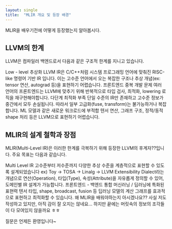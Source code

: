 ```yaml
---
layout: single
title:  "MLIR 개요 및 등장 배경"
---
```


MLIR을 배우기전에 어떻게 등장했는지 알아봅시다.

## LLVM의 한계
LLVM은 컴파일러 백엔드로서 다음과 같은 구조적 한계를 지니고 있습니다.

Low - level 추상화
LLVM IR은 C/C++처럼 시스템 프로그래밍 언어에 맞춰진 RISC-like 명령어 기반 IR 입니다. 이는 고수준 언어에서 오는 복잡한 구조나 추상 개념(ex: tensor 연산, autograd 등)을 표현하기 어렵습니다.
프론트엔드 중복 개발 문제
여러 언어의 프론트엔드는 LLVM에 맞추기 위해 반복적으로 타입 검사, 최적화, lowering 로직을 재구현해야합니다.
다단계 최적화 부족
단일 수준의 IR만 존재하고 고수준 정보가 중간에서 모두 손실됩니다. 따라서 일부 고급화(fuse, transform)는 불가능하거나 복잡합니다.
ML 모델과 같은 새로운 워크로드에 부적합
텐서 연산, 그래프 구조, 정적/동적 shape 처리 등은 LLVM으로 표현하기 어렵습니다.
## MLIR의 설계 철학과 장점
MLIR(Multi-Level IR)은 이러한 한계를 극복하기 위해 등장한 LLVM의 후계자??입니다. 주요 목표는 다음과 같습니다.

Multi Level IR
고수준부터 저수준까지 다양한 추상 수준을 계층적으로 표현할 수 있도록 설계되었습니다
ex) Toy -> TOSA -> Linalg -> LLVM
Extensibility
Dialect라는 개념으로 연산(Operation), 타입(Type), 속성(Attribute)을 자유롭게 정의할 수 있어, 도메인별 IR 설계가 가능합니다.
프론트엔드 - 백엔드 통합
머신러닝 / 딥러닝에 특화된 표현력
텐서 타입, shape, broadcast, fusion 등 딥러닝 모델의 계산 그래프를 효과적으로 표현하고 최적화할 수 있습니다.
왜 MLIR을 배워야하는지 아시겠나요?? 사실 저도 작성하고 있지만, 아직 감이 잘 오지는 않네요... 하지만 끝에는 머릿속의 정보의 조각들이 다 모여있지 않을까요 ㅎㅎ

질문은 언제든 환영입니다~
